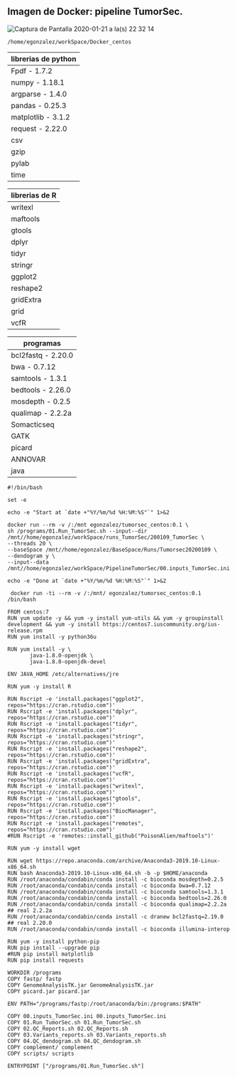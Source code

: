 
## Imagen de Docker: pipeline TumorSec.



![Captura de Pantalla 2020-01-21 a la(s) 22 32 14](https://user-images.githubusercontent.com/37847170/72857961-f9668900-3c9d-11ea-9648-64b16cd3c3ce.png)




```
/home/egonzalez/workSpace/Docker_centos
```


| librerias de python  |  
|----------|
| Fpdf - 1.7.2 |
| numpy - 1.18.1 | 
| argparse - 1.4.0 | 
| pandas - 0.25.3 |
| matplotlib - 3.1.2 |
| request - 2.22.0 |
| csv |
|gzip |
| pylab |
| time |

|librerias de R |
|----------|
| writexl |
| maftools |
| gtools |
| dplyr |
| tidyr |
| stringr |
| ggplot2 |
| reshape2 |
| gridExtra |
| grid |
| vcfR |

| programas |
|----------|
| bcl2fastq - 2.20.0 |
| bwa - 0.7.12 |
| samtools - 1.3.1 |
| bedtools - 2.26.0 |
| mosdepth - 0.2.5 |
| qualimap - 2.2.2a |
| Somacticseq |
| GATK |
| picard |
| ANNOVAR |
| java |



```
#!/bin/bash

set -e

echo -e "Start at `date +"%Y/%m/%d %H:%M:%S"`" 1>&2

docker run --rm -v /:/mnt egonzalez/tumorsec_centos:0.1 \
sh /programs/01.Run_TumorSec.sh --input--dir /mnt//home/egonzalez/workSpace/runs_TumorSec/200109_TumorSec \
--threads 20 \
--baseSpace /mnt//home/egonzalez/BaseSpace/Runs/Tumorsec20200109 \
--dendogram y \
--input--data /mnt//home/egonzalez/workSpace/PipelineTumorSec/00.inputs_TumorSec.ini

echo -e "Done at `date +"%Y/%m/%d %H:%M:%S"`" 1>&2

```



```
 docker run -ti --rm -v /:/mnt/ egonzalez/tumorsec_centos:0.1 /bin/bash
```








```
FROM centos:7
RUN yum update -y && yum -y install yum-utils && yum -y groupinstall development && yum -y install https://centos7.iuscommunity.org/ius-release.rpm
RUN yum install -y python36u

RUN yum install -y \
       java-1.8.0-openjdk \
       java-1.8.0-openjdk-devel

ENV JAVA_HOME /etc/alternatives/jre

RUN yum -y install R

RUN Rscript -e 'install.packages("ggplot2", repos="https://cran.rstudio.com")'
RUN Rscript -e 'install.packages("dplyr", repos="https://cran.rstudio.com")'
RUN Rscript -e 'install.packages("tidyr", repos="https://cran.rstudio.com")'
RUN Rscript -e 'install.packages("stringr", repos="https://cran.rstudio.com")'
RUN Rscript -e 'install.packages("reshape2", repos="https://cran.rstudio.com")'
RUN Rscript -e 'install.packages("gridExtra", repos="https://cran.rstudio.com")'
RUN Rscript -e 'install.packages("vcfR", repos="https://cran.rstudio.com")'
RUN Rscript -e 'install.packages("writexl", repos="https://cran.rstudio.com")'
RUN Rscript -e 'install.packages("gtools", repos="https://cran.rstudio.com")'
RUN Rscript -e 'install.packages("BiocManager", repos="https://cran.rstudio.com")'
RUN Rscript -e 'install.packages("remotes", repos="https://cran.rstudio.com")'
#RUN Rscript -e 'remotes::install_github("PoisonAlien/maftools")'

RUN yum -y install wget

RUN wget https://repo.anaconda.com/archive/Anaconda3-2019.10-Linux-x86_64.sh
RUN bash Anaconda3-2019.10-Linux-x86_64.sh -b -p $HOME/anaconda
RUN /root/anaconda/condabin/conda install -c bioconda mosdepth=0.2.5
RUN /root/anaconda/condabin/conda install -c bioconda bwa=0.7.12
RUN /root/anaconda/condabin/conda install -c bioconda samtools=1.3.1
RUN /root/anaconda/condabin/conda install -c bioconda bedtools=2.26.0 
RUN /root/anaconda/condabin/conda install -c bioconda qualimap=2.2.2a ## real 2.2.2a
RUN /root/anaconda/condabin/conda install -c dranew bcl2fastq=2.19.0 ## real 2.20.0
RUN /root/anaconda/condabin/conda install -c bioconda illumina-interop

RUN yum -y install python-pip
RUN pip install --upgrade pip
#RUN pip install matplotlib
RUN pip install requests

WORKDIR /programs
COPY fastp/ fastp
COPY GenomeAnalysisTK.jar GenomeAnalysisTK.jar
COPY picard.jar picard.jar

ENV PATH="/programs/fastp:/root/anaconda/bin:/programs:$PATH"

COPY 00.inputs_TumorSec.ini 00.inputs_TumorSec.ini
COPY 01.Run_TumorSec.sh 01.Run_TumorSec.sh
COPY 02.QC_Reports.sh 02.QC_Reports.sh
COPY 03.Variants_reports.sh 03.Variants_reports.sh
COPY 04.QC_dendogram.sh 04.QC_dendogram.sh 
COPY complement/ complement
COPY scripts/ scripts

ENTRYPOINT ["/programs/01.Run_TumorSec.sh"]

